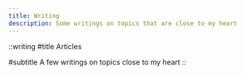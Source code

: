 ```yaml
---
title: Writing
description: Some writings on topics that are close to my heart
---
```


::writing
#title
Articles

#subtitle
A few writings on topics close to my heart
::